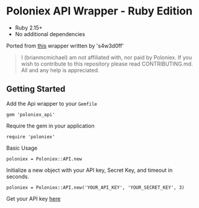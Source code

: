 # Poloniex API Wrapper - Ruby Edition

* Ruby 2.15+ 
* No additional dependencies

Ported from [this](https://github.com/s4w3d0ff/python-poloniex) wrapper written by 's4w3d0ff'

> I (brianmcmichael) am not affiliated with, nor paid by Poloniex. If you wish to contribute to this repository please read CONTRIBUTING.md. All and any help is appreciated.

## Getting Started

Add the Api wrapper to your `Gemfile`

```
gem 'poloniex_api'
```

Require the gem in your application

```
require 'poloniex'
```

Basic Usage

```
poloniex = Poloniex::API.new
```


Initialize a new object with your API key, Secret Key, and timeout in seconds.

```
poloniex = Poloniex::API.new('YOUR_API_KEY', 'YOUR_SECRET_KEY', 3)
```

Get your API key [here](https://poloniex.com/apiKeys)



